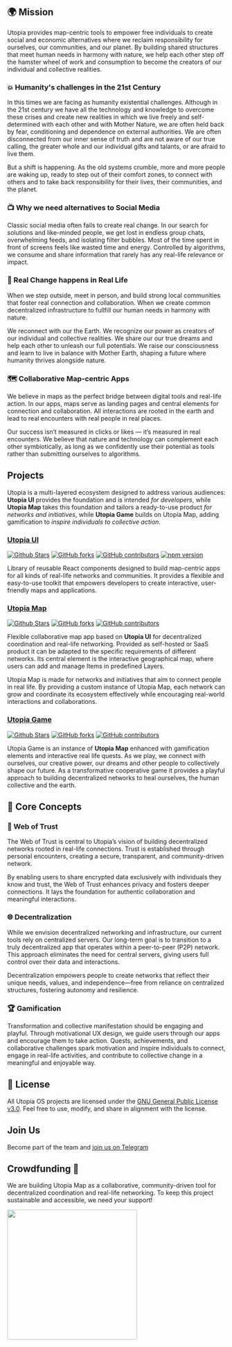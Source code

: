 ## 🌍 **Mission**

Utopia provides map-centric tools to empower free individuals to create social and economic alternatives where we reclaim responsibility for ourselves, our communities, and our planet. By building shared structures that meet human needs in harmony with nature, we help each other step off the hamster wheel of work and consumption to become the creators of our individual and collective realities.

### 💥 **Humanity's challenges in the 21st Century**

In this times we are facing as humanity existential challenges. Although in the 21st century we have all the technology and knowledge to overcome these crises and create new realities in which we live freely and self-determined with each other and with Mother Nature, we are often held back by fear, conditioning and dependence on external authorities. We are often disconnected from our inner sense of truth and are not aware of our true calling, the greater whole and our individual gifts and talants, or are afraid to live them.

But a shift is happening. As the old systems crumble, more and more people are waking up, ready to step out of their comfort zones, to connect with others and to take back responsibility for their lives, their communities, and the planet. 

### 📺 Why we need alternatives to Social Media

Classic social media often fails to create real change. In our search for solutions and like-minded people, we get lost in endless group chats, overwhelming feeds, and isolating filter bubbles. Most of the time spent in front of screens feels like wasted time and energy. Controlled by algorithms, we consume and share information that rarely has any real-life relevance or impact.  


### 🌳 Real Change happens in Real Life  

When we step outside, meet in person, and build strong local communities that foster real connection and collaboration. When we create common decentralized infrastructure to fullfill our human needs in harmony with nature.

We reconnect with our the Earth. We recognize our power as creators of our individual and collective realities. We share our our true dreams and help each other to unleash our full potentials. We raise our consciousness and learn to live in balance with Mother Earth, shaping a future where humanity thrives alongside nature.

### 🗺️ Collaborative Map-centric Apps

We believe in maps as the perfect bridge between digital tools and real-life action. In our apps, maps serve as landing pages and central elements for connection and collaboration. All interactions are rooted in the earth and lead to real encounters with real people in real places.

Our success isn’t measured in clicks or likes — it’s measured in real encounters. We believe that nature and technology can complement each other symbiotically, as long as we confidently use their potential as tools rather than submitting ourselves to algorithms.  

##  Projects

Utopia is a multi-layered ecosystem designed to address various audiences: **Utopia UI** provides the foundation and is intended *for developers*, while **Utopia Map** takes this foundation and tailors a ready-to-use product *for networks and initiatives*, while **Utopia Game** builds on Utopia Map, adding gamification to *inspire individuals to collective action*.

### [Utopia UI](https://github.com/utopia-os/utopia-ui)
[![Github Stars](https://img.shields.io/github/stars/utopia-os/utopia-ui)](https://github.com/utopia-os/utopia-ui/stargazers) [![GitHub forks](https://img.shields.io/github/forks/utopia-os/utopia-ui)](https://github.com/utopia-os/utopia-ui/forks) [![GitHub contributors](https://img.shields.io/github/contributors/utopia-os/utopia-ui)](https://github.com/utopia-os/utopia-ui/graphs/contributors) [![npm version](https://img.shields.io/npm/v/utopia-ui.svg)](https://www.npmjs.com/package/utopia-ui)

Library of reusable React components designed to build map-centric apps for all kinds of real-life networks and communities. It provides a flexible and easy-to-use toolkit that empowers developers to create interactive, user-friendly maps and applications.

### [Utopia Map](https://github.com/utopia-os/utopia-map)
[![Github Stars](https://img.shields.io/github/stars/utopia-os/utopia-map)](https://github.com/utopia-os/utopia-map/stargazers) [![GitHub forks](https://img.shields.io/github/forks/utopia-os/utopia-map)](https://github.com/utopia-os/utopia-map/forks)
[![GitHub contributors](https://img.shields.io/github/contributors/utopia-os/utopia-map)](https://github.com/utopia-os/utopia-map/graphs/contributors)



Flexible collaborative map app based on **Utopia UI** for decentralized coordination and real-life networking. Provided as self-hosted or SaaS product it can be adapted to the specific requirements of different networks. Its central element is the interactive geographical map, where users can add and manage Items in predefined Layers.

Utopia Map is made for networks and initiatives that aim to connect people in real life. By providing a custom instance of Utopia Map, each network can grow and coordinate its ecosystem effectively while encouraging real-world interactions and collaborations.

### [Utopia Game](https://github.com/utopia-os/utopia-game)
[![Github Stars](https://img.shields.io/github/stars/utopia-os/utopia-game)](https://github.com/utopia-os/utopia-game/stargazers) [![GitHub forks](https://img.shields.io/github/forks/utopia-os/utopia-game)](https://github.com/utopia-os/utopia-game/forks)
[![GitHub contributors](https://img.shields.io/github/contributors/utopia-os/utopia-game)](https://github.com/utopia-os/utopia-game/graphs/contributors)

Utopia Game is an instance of **Utopia Map** enhanced with gamification elements and interactive real life quests. As we play, we connect with ourselves, our creative power, our dreams and other people to collectively shape our future. As a transformative cooperative game it provides a playful approach to building decentralized networks to heal ourselves, the human collective and the earth.

## 🔑 Core Concepts

### 🤝 Web of Trust
The Web of Trust is central to Utopia’s vision of building decentralized networks rooted in real-life connections. Trust is established through personal encounters, creating a secure, transparent, and community-driven network.  

By enabling users to share encrypted data exclusively with individuals they know and trust, the Web of Trust enhances privacy and fosters deeper connections. It lays the foundation for authentic collaboration and meaningful interactions.

### 🌐 Decentralization
While we envision decentralized networking and infrastructure, our current tools rely on centralized servers. Our long-term goal is to transition to a truly decentralized app that operates within a peer-to-peer (P2P) network. This approach eliminates the need for central servers, giving users full control over their data and interactions.

Decentralization empowers people to create networks that reflect their unique needs, values, and independence—free from reliance on centralized structures, fostering autonomy and resilience.

### 🏆 Gamification

Transformation and collective manifestation should be engaging and playful. Through motivational UX design, we guide users through our apps and encourage them to take action. Quests, achievements, and collaborative challenges spark motivation and inspire individuals to connect, engage in real-life activities, and contribute to collective change in a meaningful and enjoyable way.

## 📜 License

All Utopia OS projects are licensed under the [GNU General Public License v3.0](https://github.com/utopia-os/utopia-ui/blob/main/LICENSE). Feel free to use, modify, and share in alignment with the license.

## Join Us

Become part of the team and [join us on Telegram](https://t.me/UtopiaMap)

## Crowdfunding 💚

We are building Utopia Map as a collaborative, community-driven tool for decentralized coordination and real-life networking. To keep this project sustainable and accessible, we need your support!

<a href="https://opencollective.com/utopia-project">
    <img width="300" src="https://opencollective.com/utopia-project/donate/button@2x.png?color=blue" />
</a>



